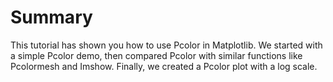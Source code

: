 # Summary

This tutorial has shown you how to use Pcolor in Matplotlib. We started with a simple Pcolor demo, then compared Pcolor with similar functions like Pcolormesh and Imshow. Finally, we created a Pcolor plot with a log scale.
